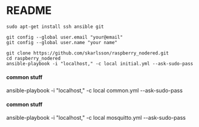 # README #

```
sudo apt-get install ssh ansible git

git config --global user.email "your@email"
git config --global user.name "your name"

git clone https://github.com/skarlsson/raspberry_nodered.git
cd raspberry_nodered
ansible-playbook -i "localhost," -c local initial.yml --ask-sudo-pass 
```

#### common stuff
ansible-playbook -i "localhost," -c local common.yml --ask-sudo-pass 


#### common stuff
ansible-playbook -i "localhost," -c local mosquitto.yml --ask-sudo-pass 


